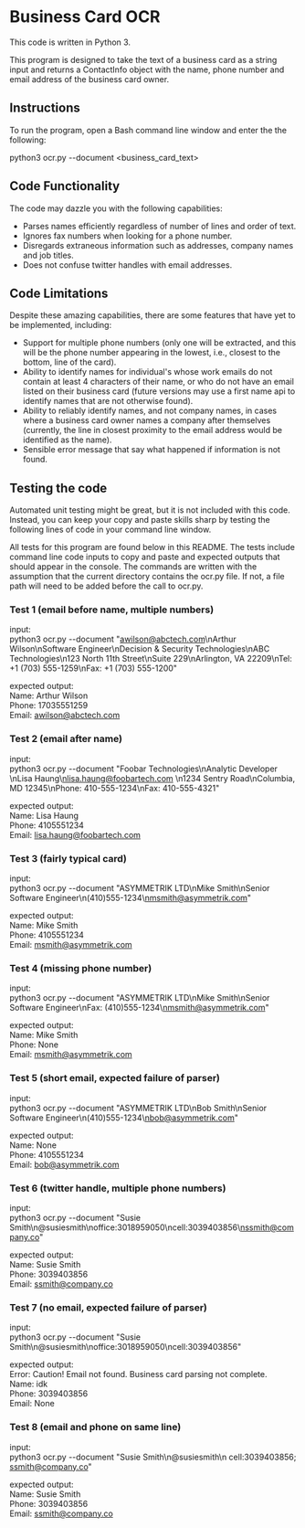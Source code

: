 # Business Card OCR

This code is written in Python 3.

This program is designed to take the text of a business card as a string input and returns a ContactInfo object with the name, phone number and email address of the business card owner. 

## Instructions
To run the program, open a Bash command line window and enter the the following:

python3 ocr.py --document <business_card_text>

## Code Functionality
The code may dazzle you with the following capabilities:
* Parses names efficiently regardless of number of lines and order of text. 
* Ignores fax numbers when looking for a phone number.
* Disregards extraneous information such as addresses, company names and job titles.
* Does not confuse twitter handles with email addresses.

## Code Limitations
Despite these amazing capabilities, there are some features that have yet to be implemented, including:
* Support for multiple phone numbers (only one will be extracted, and this will be the phone number appearing in the lowest, i.e., closest to the bottom, line of the card).
* Ability to identify names for individual's whose work emails do not contain at least 4 characters of their name, or who do not have an email listed on their business card (future versions may use a first name api to identify names that are not otherwise found).
* Ability to reliably identify names, and not company names, in cases where a business card owner names a company after themselves (currently, the line in closest proximity to the email address would be identified as the name).
* Sensible error message that say what happened if information is not found.
 
## Testing the code
Automated unit testing might be great, but it is not included with this code. Instead, you can keep your copy and paste skills sharp by testing the following lines of code in your command line window.

All tests for this program are found below in this README. The tests include command line code inputs to copy and paste and expected outputs that should appear in the console. The commands are written with the assumption that the current directory contains the ocr.py file. If not, a file path will need to be added before the call to ocr.py.

### Test 1 (email before name, multiple numbers)

input:<br/>
python3 ocr.py --document "awilson@abctech.com\nArthur Wilson\nSoftware Engineer\nDecision & Security Technologies\nABC Technologies\n123 North 11th Street\nSuite 229\nArlington, VA 22209\nTel: +1 (703) 555-1259\nFax: +1 (703) 555-1200"

expected output:<br/>
Name: Arthur Wilson<br/>
Phone: 17035551259<br/>
Email: awilson@abctech.com

### Test 2 (email after name)

input: <br/>
python3 ocr.py --document "Foobar Technologies\nAnalytic Developer \nLisa Haung\nlisa.haung@foobartech.com \n1234 Sentry Road\nColumbia, MD 12345\nPhone: 410-555-1234\nFax: 410-555-4321"

expected output:<br/>
Name: Lisa Haung<br/>
Phone: 4105551234<br/>
Email: lisa.haung@foobartech.com

### Test 3 (fairly typical card)

input:<br/>
python3 ocr.py --document "ASYMMETRIK LTD\nMike Smith\nSenior Software Engineer\n(410)555-1234\nmsmith@asymmetrik.com"

expected output:<br/>
Name: Mike Smith<br/>
Phone: 4105551234<br/>
Email: msmith@asymmetrik.com

### Test 4 (missing phone number)

input: <br/>
python3 ocr.py --document "ASYMMETRIK LTD\nMike Smith\nSenior Software Engineer\nFax: (410)555-1234\nmsmith@asymmetrik.com"

expected output:<br/>
Name: Mike Smith<br/>
Phone: None<br/>
Email: msmith@asymmetrik.com

### Test 5 (short email, expected failure of parser)

input: <br/>
python3 ocr.py --document "ASYMMETRIK LTD\nBob Smith\nSenior Software Engineer\n(410)555-1234\nbob@asymmetrik.com"

expected output:<br/>
Name: None<br/>
Phone: 4105551234<br/>
Email: bob@asymmetrik.com

### Test 6 (twitter handle, multiple phone numbers)

input:<br/>
python3 ocr.py --document "Susie Smith\n@susiesmith\noffice:3018959050\ncell:3039403856\nssmith@company.co"

expected output:<br/>
Name: Susie Smith<br/>
Phone: 3039403856<br/>
Email: ssmith@company.co

### Test 7 (no email, expected failure of parser)

input:<br/>
python3 ocr.py --document "Susie Smith\n@susiesmith\noffice:3018959050\ncell:3039403856"

expected output:<br/>
Error: Caution! Email not found. Business card parsing not complete.<br/>
Name: idk<br/>
Phone: 3039403856<br/>
Email: None

### Test 8 (email and phone on same line)

input:<br/>
python3 ocr.py --document "Susie Smith\n@susiesmith\n cell:3039403856; ssmith@company.co"

expected output:<br/>
Name: Susie Smith<br/>
Phone: 3039403856<br/>
Email: ssmith@company.co
